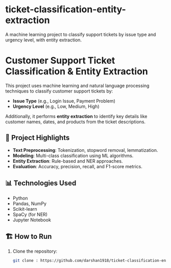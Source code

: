 # ticket-classification-entity-extraction
A machine learning project to classify support tickets by issue type and urgency level, with entity extraction.

# Customer Support Ticket Classification & Entity Extraction

This project uses machine learning and natural language processing techniques to classify customer support tickets by:
- **Issue Type** (e.g., Login Issue, Payment Problem)
- **Urgency Level** (e.g., Low, Medium, High)

Additionally, it performs **entity extraction** to identify key details like customer names, dates, and products from the ticket descriptions.

## 🚀 Project Highlights
- **Text Preprocessing**: Tokenization, stopword removal, lemmatization.
- **Modeling**: Multi-class classification using ML algorithms.
- **Entity Extraction**: Rule-based and NER approaches.
- **Evaluation**: Accuracy, precision, recall, and F1-score metrics.

## 📊 Technologies Used
- Python
- Pandas, NumPy
- Scikit-learn
- SpaCy (for NER)
- Jupyter Notebook

## 🏗️ How to Run
1. Clone the repository:
   ```bash
   git clone : https://github.com/darshan1918/ticket-classification-entity-extraction.git
